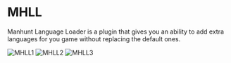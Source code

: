 # MHLL
Manhunt Language Loader is a plugin that gives you an ability to add extra languages for you game without replacing the default ones.

![MHLL1](https://user-images.githubusercontent.com/26774830/179379778-4ba5afb7-8dee-45fd-bd45-776554f95447.png)
![MHLL2](https://user-images.githubusercontent.com/26774830/179379780-5a7e3901-2656-488e-a442-d41bb24e55b5.png)
![MHLL3](https://user-images.githubusercontent.com/26774830/179379788-32a5c00e-bb6a-466b-b307-d7042849406e.png)

